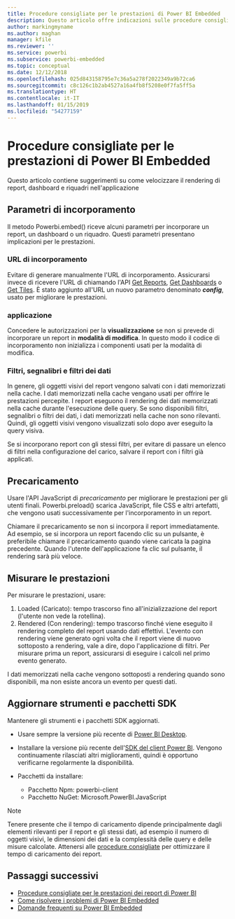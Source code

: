 ```yaml
---
title: Procedure consigliate per le prestazioni di Power BI Embedded
description: Questo articolo offre indicazioni sulle procedure consigliate per l'analisi incorporata
author: markingmyname
ms.author: maghan
manager: kfile
ms.reviewer: ''
ms.service: powerbi
ms.subservice: powerbi-embedded
ms.topic: conceptual
ms.date: 12/12/2018
ms.openlocfilehash: 025d843158795e7c36a5a278f2022349a9b72ca6
ms.sourcegitcommit: c8c126c1b2ab4527a16a4fb8f5208e0f7fa5ff5a
ms.translationtype: HT
ms.contentlocale: it-IT
ms.lasthandoff: 01/15/2019
ms.locfileid: "54277159"
---
```

# <a name="power-bi-embedded-performance-best-practices"></a>Procedure consigliate per le prestazioni di Power BI Embedded

Questo articolo contiene suggerimenti su come velocizzare il rendering di report, dashboard e riquadri nell'applicazione

## <a name="embed-parameters"></a>Parametri di incorporamento

Il metodo Powerbi.embed() riceve alcuni parametri per incorporare un report, un dashboard o un riquadro. Questi parametri presentano implicazioni per le prestazioni.

### <a name="embed-url"></a>URL di incorporamento

Evitare di generare manualmente l'URL di incorporamento. Assicurarsi invece di ricevere l'URL di chiamando l'API [Get Reports](https://na01.safelinks.protection.outlook.com/?url=https%3A%2F%2Fdocs.microsoft.com%2Fen-us%2Frest%2Fapi%2Fpower-bi%2Freports%2Fgetreportsingroup&data=02%7C01%7CMark.Ghanayem%40microsoft.com%7C07ca68ceb37a48e3f3de08d64968707a%7C72f988bf86f141af91ab2d7cd011db47%7C1%7C0%7C636777110256168308&sdata=22lkqRM2w1MQfrM8dooedaPqqIU8PufTq9TT4VDzRo0%3D&reserved=0), [Get Dashboards](https://na01.safelinks.protection.outlook.com/?url=https%3A%2F%2Fdocs.microsoft.com%2Fen-us%2Frest%2Fapi%2Fpower-bi%2Fdashboards%2Fgetdashboardsingroup&data=02%7C01%7CMark.Ghanayem%40microsoft.com%7C07ca68ceb37a48e3f3de08d64968707a%7C72f988bf86f141af91ab2d7cd011db47%7C1%7C0%7C636777110256168308&sdata=nfWRgbSoXVF42Rg%2Ba9491u19uksXp%2FAyz%2Fa%2Ba7%2FCtdA%3D&reserved=0) o [Get Tiles](https://na01.safelinks.protection.outlook.com/?url=https%3A%2F%2Fdocs.microsoft.com%2Fen-us%2Frest%2Fapi%2Fpower-bi%2Fdashboards%2Fgettilesingroup&data=02%7C01%7CMark.Ghanayem%40microsoft.com%7C07ca68ceb37a48e3f3de08d64968707a%7C72f988bf86f141af91ab2d7cd011db47%7C1%7C0%7C636777110256178318&sdata=LgZ27TynNpqQJDrb3aHWGQXIS%2FzichAO9De5M2uhF1Q%3D&reserved=0). È stato aggiunto all'URL un nuovo parametro denominato **_config_**, usato per migliorare le prestazioni.

### <a name="permissions"></a>applicazione

Concedere le autorizzazioni per la **visualizzazione** se non si prevede di incorporare un report in **modalità di modifica**. In questo modo il codice di incorporamento non inizializza i componenti usati per la modalità di modifica.

### <a name="filters-bookmarks-and-slicers"></a>Filtri, segnalibri e filtri dei dati

In genere, gli oggetti visivi del report vengono salvati con i dati memorizzati nella cache. I dati memorizzati nella cache vengano usati per offrire le prestazioni percepite. I report eseguono il rendering dei dati memorizzati nella cache durante l'esecuzione delle query. Se sono disponibili filtri, segnalibri o filtri dei dati, i dati memorizzati nella cache non sono rilevanti. Quindi, gli oggetti visivi vengono visualizzati solo dopo aver eseguito la query visiva.

Se si incorporano report con gli stessi filtri, per evitare di passare un elenco di filtri nella configurazione del carico, salvare il report con i filtri già applicati.

## <a name="preload"></a>Precaricamento

Usare l'API JavaScript di *precaricamento* per migliorare le prestazioni per gli utenti finali.
Powerbi.preload() scarica JavaScript, file CSS e altri artefatti, che vengono usati successivamente per l'incorporamento in un report.

Chiamare il precaricamento se non si incorpora il report immediatamente. Ad esempio, se si incorpora un report facendo clic su un pulsante, è preferibile chiamare il precaricamento quando viene caricata la pagina precedente. Quando l'utente dell'applicazione fa clic sul pulsante, il rendering sarà più veloce.

## <a name="measure-performance"></a>Misurare le prestazioni

Per misurare le prestazioni, usare:

1. Loaded (Caricato): tempo trascorso fino all'inizializzazione del report (l'utente non vede la rotellina).
2. Rendered (Con rendering): tempo trascorso finché viene eseguito il rendering completo del report usando dati effettivi. L'evento con rendering viene generato ogni volta che il report viene di nuovo sottoposto a rendering, vale a dire, dopo l'applicazione di filtri. Per misurare prima un report, assicurarsi di eseguire i calcoli nel primo evento generato.

I dati memorizzati nella cache vengono sottoposti a rendering quando sono disponibili, ma non esiste ancora un evento per questi dati.

## <a name="update-tools-and-sdk-packages"></a>Aggiornare strumenti e pacchetti SDK

Mantenere gli strumenti e i pacchetti SDK aggiornati.

* Usare sempre la versione più recente di [Power BI Desktop](https://powerbi.microsoft.com/en-us/desktop/).

* Installare la versione più recente dell'[SDK del client Power BI](https://github.com/Microsoft/PowerBI-JavaScript). Vengono continuamente rilasciati altri miglioramenti, quindi è opportuno verificarne regolarmente la disponibilità.

* Pacchetti da installare:
    * Pacchetto Npm: powerbi-client
    * Pacchetto NuGet: Microsoft.PowerBI.JavaScript

> [!Note]
> Tenere presente che il tempo di caricamento dipende principalmente dagli elementi rilevanti per il report e gli stessi dati, ad esempio il numero di oggetti visivi, le dimensioni dei dati e la complessità delle query e delle misure calcolate. Attenersi alle [procedure consigliate](../power-bi-reports-performance.md) per ottimizzare il tempo di caricamento dei report.

## <a name="next-steps"></a>Passaggi successivi

* [Procedure consigliate per le prestazioni dei report di Power BI](../power-bi-reports-performance.md)
* [Come risolvere i problemi di Power BI Embedded](embedded-troubleshoot.md)
* [Domande frequenti su Power BI Embedded](embedded-faq.md)
